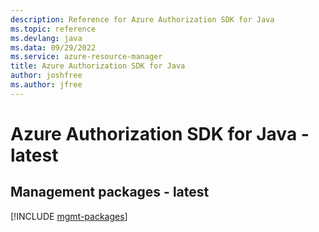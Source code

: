 ```yaml
---
description: Reference for Azure Authorization SDK for Java
ms.topic: reference
ms.devlang: java
ms.data: 09/29/2022
ms.service: azure-resource-manager
title: Azure Authorization SDK for Java
author: joshfree
ms.author: jfree
---
```

# Azure Authorization SDK for Java - latest

## Management packages - latest
[!INCLUDE [mgmt-packages](authorization-mgmt-index.md)]